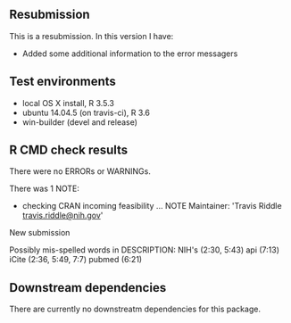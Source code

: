 ## Resubmission
This is a resubmission. In this version I have:

* Added some additional information to the error messagers

## Test environments
* local OS X install, R 3.5.3
* ubuntu 14.04.5 (on travis-ci), R 3.6
* win-builder (devel and release)

## R CMD check results
There were no ERRORs or WARNINGs.

There was 1 NOTE:

* checking CRAN incoming feasibility ... NOTE
Maintainer: 'Travis Riddle <travis.riddle@nih.gov>'

New submission

Possibly mis-spelled words in DESCRIPTION:
  NIH's (2:30, 5:43)
  api (7:13)
  iCite (2:36, 5:49, 7:7)
  pubmed (6:21)


## Downstream dependencies
There are currently no downstreatm dependencies for this package.
